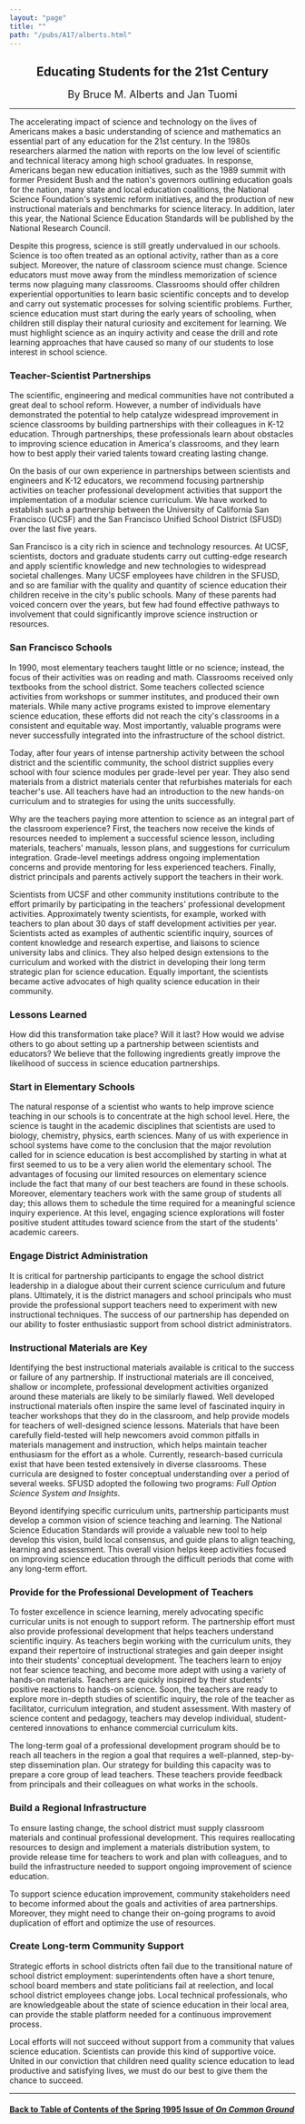 ```yaml
---
layout: "page"
title: ""
path: "/pubs/A17/alberts.html"
---
```

<main>
<center><h2>
Educating Students for the 21st Century</h2>
<p><font size="+1">By Bruce M. Alberts and Jan Tuomi</font>
</p></center><hr/>
The accelerating impact of science and technology on the lives of
Americans makes a basic understanding of science and mathematics an
essential part of any education for the 21st century. In the 1980s
researchers alarmed the nation with reports on the low level of scientific
and technical literacy among high school graduates. In response, Americans
began new education initiatives, such as the 1989 summit with former
President Bush and the nation's governors outlining education goals for
the nation, many state and local education coalitions, the National
Science Foundation's systemic reform initiatives, and the production of
new instructional materials and benchmarks for science literacy. In
addition, later this year, the National Science Education Standards will
be published by the National Research Council.
<p>
Despite this progress, science is still greatly undervalued in our
schools. Science is too often treated as an optional activity, rather than
as a core subject. Moreover, the nature of classroom science must change.
Science educators must move away from the mindless memorization of science
terms now plaguing many classrooms. Classrooms should offer children
experiential opportunities to learn basic scientific concepts and to
develop and carry out systematic processes for solving scientific
problems. Further, science education must start during the early years of
schooling, when children still display their natural curiosity and
excitement for learning. We must highlight science as an inquiry activity
and cease the drill and rote learning approaches that have caused so many
of our students to lose interest in school science.
</p><h3>Teacher-Scientist Partnerships</h3>
The scientific, engineering and medical communities have not contributed a
great deal to school reform. However, a number of individuals have
demonstrated the potential to help catalyze widespread improvement in
science classrooms by building partnerships with their colleagues in K-12
education. Through partnerships, these professionals learn about obstacles
to improving science education in America's classrooms, and they learn how
to best apply their varied talents toward creating lasting change.
<p>
On the basis of our own experience in partnerships between scientists and
engineers and K-12 educators, we recommend focusing partnership activities
on teacher professional development activities that support the
implementation of a modular science curriculum. We have worked to
establish such a partnership between the University of California San
Francisco (UCSF) and the San Francisco Unified School District (SFUSD)
over the last five years.
</p><p>
San Francisco is a city rich in science and technology resources. At UCSF,
scientists, doctors and graduate students carry out cutting-edge research
and apply scientific knowledge and new technologies to widespread societal
challenges. Many UCSF employees have children in the SFUSD, and so are
familiar with the quality and quantity of science education their children
receive in the city's public schools. Many of these parents had voiced
concern over the years, but few had found effective pathways to
involvement that could significantly improve science instruction or
resources.
</p><h3>San Francisco Schools</h3>
In 1990, most elementary teachers taught little or no science; instead,
the focus of their activities was on reading and math. Classrooms received
only textbooks from the school district. Some teachers collected science
activities from workshops or summer institutes, and produced their own
materials. While many active programs existed to improve elementary
science education, these efforts did not reach the city's classrooms in a
consistent and equitable way. Most importantly, valuable programs were
never successfully integrated into the infrastructure of the school
district.
<p>
Today, after four years of intense partnership activity between the school
district and the scientific community, the school district supplies every
school with four science modules per grade-level per year. They also send
materials from a district materials center that refurbishes materials for
each teacher's use. All teachers have had an introduction to the new
hands-on curriculum and to strategies for using the units successfully.
</p><p>
Why are the teachers paying more attention to science as an integral part
of the classroom experience? First, the teachers now receive the kinds of
resources needed to implement a successful science lesson, including
materials, teachers' manuals, lesson plans, and suggestions for curriculum
integration. Grade-level meetings address ongoing implementation concerns
and provide mentoring for less experienced teachers. Finally, district
principals and parents actively support the teachers in their work.
</p><p>
Scientists from UCSF and other community institutions contribute to the
effort primarily by participating in the teachers' professional
development activities. Approximately twenty scientists, for example,
worked with teachers to plan about 30 days of staff development activities
per year. Scientists acted as examples of authentic scientific inquiry,
sources of content knowledge and research expertise, and liaisons to
science university labs and clinics. They also helped design extensions to
the curriculum and worked with the district in developing their long term
strategic plan for science education. Equally important, the scientists
became active advocates of high quality science education in their
community.
</p><h3>Lessons Learned</h3>
How did this transformation take place? Will it last? How would we advise
others to go about setting up a partnership between scientists and
educators? We believe that the following ingredients greatly improve the
likelihood of success in science education partnerships.
<h3>Start in Elementary Schools</h3>
The natural response of a scientist who wants to help improve science
teaching in our schools is to concentrate at the high school level. Here,
the science is taught in the academic disciplines that scientists are used
to   biology, chemistry, physics, earth sciences. Many of us with
experience in school systems have come to the conclusion that the major
revolution called for in science education is best accomplished by
starting in what at first seemed to us to be a very alien world   the
elementary school. The advantages of focusing our limited resources on
elementary science include the fact that many of our best teachers are
found in these schools. Moreover, elementary teachers work with the same
group of students all day; this allows them to schedule the time required
for a meaningful science inquiry experience. At this level, engaging
science explorations will foster positive student attitudes toward science
from the start of the students' academic careers.
<h3>Engage District Administration</h3>
It is critical for partnership participants to engage the school district
leadership in a dialogue about their current science curriculum and future
plans. Ultimately, it is the district managers and school principals who
must provide the professional support teachers need to experiment with new
instructional techniques. The success of our partnership has depended on
our ability to foster enthusiastic support from school district
administrators.
<h3>Instructional Materials are Key</h3>
Identifying the best instructional materials available is critical to the
success or failure of any partnership. If instructional materials are ill
conceived, shallow or incomplete, professional development activities
organized around these materials are likely to be similarly flawed. Well
developed instructional materials often inspire the same level of
fascinated inquiry in teacher workshops that they do in the classroom, and
help provide models for teachers of well-designed science lessons.
Materials that have been carefully field-tested will help newcomers avoid
common pitfalls in materials management and instruction, which helps
maintain teacher enthusiasm for the effort as a whole. Currently,
research-based curricula exist that have been tested extensively in
diverse classrooms. These curricula are designed to foster conceptual
understanding over a period of several weeks. SFUSD adopted the following
two programs: <i>Full Option Science System and Insights</i>.
<p>
Beyond identifying specific curriculum units, partnership participants
must develop a common vision of science teaching and learning. The
National Science Education Standards will provide a valuable new tool to
help develop this vision, build local consensus, and guide plans to align
teaching, learning and assessment. This overall vision helps keep
activities focused on improving science education through the difficult
periods that come with any long-term effort.
</p><h3>Provide for the Professional Development of Teachers</h3>
To foster excellence in science learning, merely advocating specific
curricular units is not enough to support reform. The partnership effort
must also provide professional development that helps teachers understand
scientific inquiry. As teachers begin working with the curriculum units,
they expand their repertoire of instructional strategies and gain deeper
insight into their students' conceptual development. The teachers learn to
enjoy   not fear   science teaching, and become more adept with using a
variety of hands-on materials. Teachers are quickly inspired by their
students' positive reactions to hands-on science. Soon, the teachers are
ready to explore more in-depth studies of scientific inquiry, the role of
the teacher as facilitator, curriculum integration, and student
assessment. With mastery of science content and pedagogy, teachers may
develop individual, student-centered innovations to enhance commercial
curriculum kits.
<p>
The long-term goal of a professional development program should be to
reach all teachers in the region   a goal that requires a well-planned,
step-by-step dissemination plan. Our strategy for building this capacity
was to prepare a core group of lead teachers. These teachers provide
feedback from principals and their colleagues on what works in the
schools.
</p><h3>Build a Regional Infrastructure</h3>
To ensure lasting change, the school district must supply classroom
materials and continual professional development. This requires
reallocating resources to design and implement a materials distribution
system, to provide release time for teachers to work and plan with
colleagues, and to build the infrastructure needed to support ongoing
improvement of science education.
<p>
To support science education improvement, community stakeholders need to
become informed about the goals and activities of area partnerships.
Moreover, they might need to change their on-going programs to avoid
duplication of effort and optimize the use of resources.
</p><h3>Create Long-term Community Support</h3>
Strategic efforts in school districts often fail due to the transitional
nature of school district employment: superintendents often have a short
tenure, school board members and state politicians fail at reelection, and
local school district employees change jobs. Local technical
professionals, who are knowledgeable about the state of science education
in their local area, can provide the stable platform needed for a
continuous improvement process.
<p>
Local efforts will not succeed without support from a community that
values science education. Scientists can provide this kind of supportive
voice. United in our conviction that children need quality science
education to lead productive and satisfying lives, we must do our best to
give them the chance to succeed. 
</p><hr/>
<h4><a href=".\">Back to
Table of Contents of the Spring 1995 Issue of <i>On Common
Ground</i></a>
</h4>
</main>
